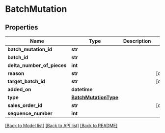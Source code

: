# BatchMutation

## Properties
Name | Type | Description | Notes
------------ | ------------- | ------------- | -------------
**batch_mutation_id** | **str** |  | 
**batch_id** | **str** |  | 
**delta_number_of_pieces** | **int** |  | 
**reason** | **str** |  | [optional] 
**target_batch_id** | **str** |  | [optional] 
**added_on** | **datetime** |  | 
**type** | [**BatchMutationType**](BatchMutationType.md) |  | 
**sales_order_id** | **str** |  | [optional] 
**sequence_number** | **int** |  | 

[[Back to Model list]](../README.md#documentation-for-models) [[Back to API list]](../README.md#documentation-for-api-endpoints) [[Back to README]](../README.md)

